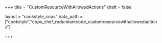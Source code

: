 +++
title = "CustomResourceWithAllowedActions"
draft = false

layout = "cookstyle_cops"
data_path = ["cookstyle","cops_chef_redundantcode_customresourcewithallowedactions"]

+++

<!-- The content of this page is automatically generated from the
cops_chef_redundantcode_customresourcewithallowedactions.yml file in github.com/chef/cookstyle/blob/master/docs-chef-io/data/cookstyle/. -->
